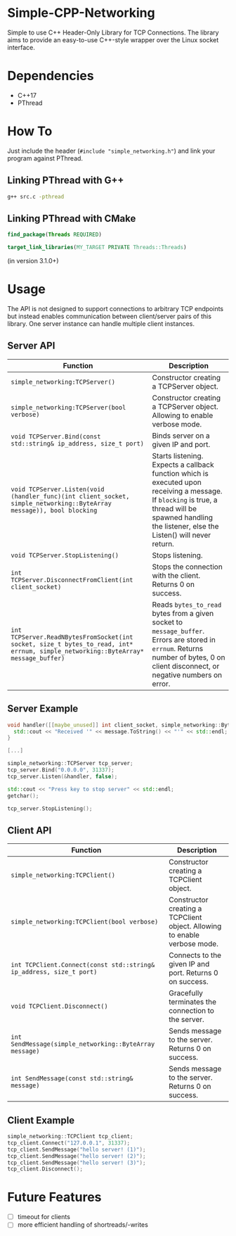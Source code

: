 # Simple-CPP-Networking
Simple to use C++ Header-Only Library for TCP Connections.
The library aims to provide an easy-to-use C++-style wrapper over the Linux socket interface.

# Dependencies
- C++17
- PThread

# How To
Just include the header (`#include "simple_networking.h"`) and link your program against PThread.

## Linking PThread with G++
```bash
g++ src.c -pthread
```

## Linking PThread with CMake
```cmake
find_package(Threads REQUIRED)

target_link_libraries(MY_TARGET PRIVATE Threads::Threads)
```
(in version 3.1.0+)

# Usage
The API is not designed to support connections to arbitrary TCP endpoints but instead enables communication between client/server pairs of this library.
One server instance can handle multiple client instances.

## Server API

  Function                      | Description
--------------------------------|---------------------------------------------
`simple_networking:TCPServer()`                   | Constructor creating a TCPServer object.
`simple_networking:TCPServer(bool verbose)`       | Constructor creating a TCPServer object. Allowing to enable verbose mode.
`void TCPServer.Bind(const std::string& ip_address, size_t port)` | Binds server on a given IP and port. 
`void TCPServer.Listen(void (handler_func)(int client_socket, simple_networking::ByteArray message)), bool blocking` | Starts listening. Expects a callback function which is executed upon receiving a message. If  `blocking` is true, a thread will be spawned handling the listener, else the Listen() will never return.
`void TCPServer.StopListening()` | Stops listening.
`int TCPServer.DisconnectFromClient(int client_socket)` | Stops the connection with the client. Returns 0 on success.
`int TCPServer.ReadNBytesFromSocket(int socket, size_t bytes_to_read, int* errnum, simple_networking::ByteArray* message_buffer)` | Reads `bytes_to_read` bytes from a given socket to `message_buffer`. Errors are stored in `errnum`. Returns number of bytes, 0 on client disconnect, or negative numbers on error.

## Server Example 
```cpp
void handler([[maybe_unused]] int client_socket, simple_networking::ByteArray message) {
  std::cout << "Received '" << message.ToString() << "'" << std::endl;
}

[...]

simple_networking::TCPServer tcp_server;
tcp_server.Bind("0.0.0.0", 31337);
tcp_server.Listen(&handler, false);

std::cout << "Press key to stop server" << std::endl;
getchar();

tcp_server.StopListening();
```

## Client API

  Function                      | Description
--------------------------------|---------------------------------------------
`simple_networking:TCPClient()`                   | Constructor creating a TCPClient object.
`simple_networking:TCPClient(bool verbose)`       | Constructor creating a TCPClient object. Allowing to enable verbose mode.
`int TCPClient.Connect(const std::string& ip_address, size_t port)` | Connects to the given IP and port. Returns 0 on success. 
`void TCPClient.Disconnect()`   | Gracefully terminates the connection to the server.
`int SendMessage(simple_networking::ByteArray message)` |  Sends message to the server. Returns 0 on success.
`int SendMessage(const std::string& message)` | Sends message to the server. Returns 0 on success.

## Client Example 
```cpp
simple_networking::TCPClient tcp_client;
tcp_client.Connect("127.0.0.1", 31337);
tcp_client.SendMessage("hello server! (1)");
tcp_client.SendMessage("hello server! (2)");
tcp_client.SendMessage("hello server! (3)");
tcp_client.Disconnect();
```

 


# Future Features
- [ ] timeout for clients
- [ ] more efficient handling of shortreads/-writes
